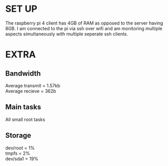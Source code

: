 # SET UP
The raspberry pi 4 client has 4GB of RAM as opposed to the server having 8GB. I am connected to the pi via ssh over wifi and am monitoring multiple aspects simultaneously with multiple seperate ssh clients.
# EXTRA
## Bandwidth
Average transmit = 1.57kb  
Average recieve = 362b  
## Main tasks
All small root tasks
## Storage
dev/root = 1%   
tmpfs = 2%  
dev/sda1 = 19%  

